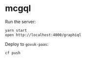 # mcgql

Run the server:

```bash
yarn start
open http://localhost:4000/graphiql
```

Deploy to `govuk-paas`:

```bash
cf push
```
